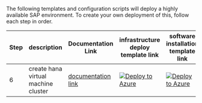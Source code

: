 The following templates and configuration scripts will deploy a highly available SAP environment.  To create your own deployment of this, follow each step in order. 

Step | description | Documentation Link | infrastructure deploy template link | software installation template link
---- | ----------- | ------------------ | ------------- | -----------------------------------
6 | create hana virtual machine cluster | [documentation link](https://docs.microsoft.com/en-us/azure/virtual-machines/workloads/sap/sap-hana-high-availability) |  [![Deploy to Azure](http://azuredeploy.net/deploybutton.png)](https://portal.azure.com/#create/Microsoft.Template/uri/https%3A%2F%2Fraw.githubusercontent.com%2FAzureCAT-GSI%2FHana-Test-Deploy%2Fmaster%2Fsap-hana-cluster%2Fazuredeploy-hsr-infra.json) |  [![Deploy to Azure](http://azuredeploy.net/deploybutton.png)](https://portal.azure.com/#create/Microsoft.Template/uri/https%3A%2F%2Fraw.githubusercontent.com%2FAzureCAT-GSI%2FHana-Test-Deploy%2Fmaster%2Fsap-hana-cluster%2Fazuredeploy-hsr-sw.json)| need to add support for WA and AN, and fill in the disk configuration
